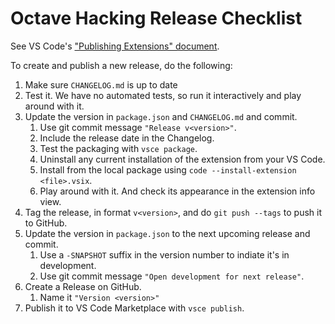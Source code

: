 # Octave Hacking Release Checklist

See VS Code's ["Publishing Extensions" document](https://code.visualstudio.com/api/working-with-extensions/publishing-extension).

To create and publish a new release, do the following:

1. Make sure `CHANGELOG.md` is up to date
1. Test it. We have no automated tests, so run it interactively and play around with it.
1. Update the version in `package.json` and `CHANGELOG.md` and commit.
    1. Use git commit message `"Release v<version>"`.
    1. Include the release date in the Changelog.
    1. Test the packaging with `vsce package`.
    1. Uninstall any current installation of the extension from your VS Code.
    1. Install from the local package using `code --install-extension <file>.vsix`.
    1. Play around with it. And check its appearance in the extension info view.
1. Tag the release, in format `v<version>`, and do `git push --tags` to push it to GitHub.
1. Update the version in `package.json` to the next upcoming release and commit.
    1. Use a `-SNAPSHOT` suffix in the version number to indiate it's in development.
    1. Use git commit message `"Open development for next release"`.
1. Create a Release on GitHub.
    1. Name it `"Version <version>"`
1. Publish it to VS Code Marketplace with `vsce publish`.
